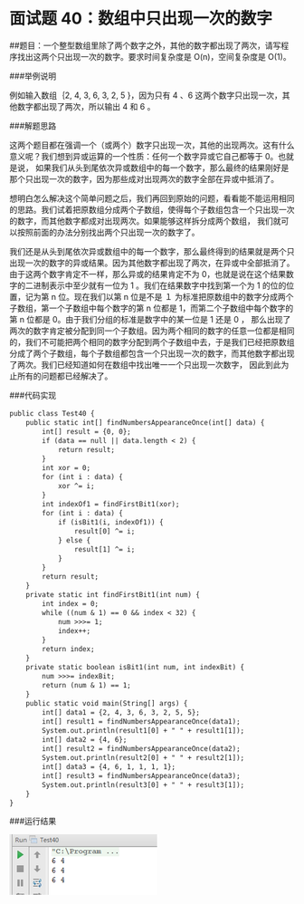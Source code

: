 # 面试题 40：数组中只出现一次的数字 

##题目：一个整型数组里除了两个数字之外，其他的数字都出现了两次，请写程序找出这两个只出现一次的数字。要求时间复杂度是 O(n)，空间复杂度是 O(1)。

###举例说明

例如输入数组｛2, 4, 3, 6, 3, 2, 5 }，因为只有 4 、6 这两个数字只出现一次，其他数字都出现了两次，所以输出 4 和 6 。

###解题思路

这两个题目都在强调一个（或两个）数字只出现一次，其他的出现两次。这有什么意义呢？我们想到异或运算的一个性质：任何一个数字异或它自己都等于 0。也就是说， 如果我们从头到尾依次异或数组中的每一个数字，那么最终的结果刚好是那个只出现一次的数字，因为那些成对出现两次的数字全部在异或中抵消了。 

想明白怎么解决这个简单问题之后，我们再回到原始的问题，看看能不能运用相同的思路。我们试着把原数组分成两个子数组，使得每个子数组包含一个只出现一次的数字，而其他数字都成对出现两次。如果能够这样拆分成两个数组， 我们就可以按照前面的办法分别找出两个只出现一次的数字了。 

我们还是从头到尾依次异或数组中的每一个数字，那么最终得到的结果就是两个只出现一次的数字的异或结果。因为其他数字都出现了两次，在异或中全部抵消了。由于这两个数字肯定不一样，那么异或的结果肯定不为 0，也就是说在这个结果数字的二进制表示中至少就有一位为 1 。我们在结果数字中找到第一个为 1 的位的位置，记为第 n 位。现在我们以第 n 位是不是 １ 为标准把原数组中的数字分成两个子数组，第一个子数组中每个数字的第 n 位都是 1，而第二个子数组中每个数字的第 n 位都是 0。由于我们分组的标准是数字中的某一位是 1 还是 0 ， 那么出现了两次的数字肯定被分配到同一个子数组。因为两个相同的数字的任意一位都是相同的，我们不可能把两个相同的数字分配到两个子数组中去，于是我们已经把原数组分成了两个子数组，每个子数组都包含一个只出现一次的数字，而其他数字都出现了两次。我们已经知道如何在数组中找出唯一一个只出现一次数字， 因此到此为止所有的问题都已经解决了。

###代码实现

```
public class Test40 {
    public static int[] findNumbersAppearanceOnce(int[] data) {
        int[] result = {0, 0};
        if (data == null || data.length < 2) {
            return result;
        }
        int xor = 0;
        for (int i : data) {
            xor ^= i;
        }
        int indexOf1 = findFirstBit1(xor);
        for (int i : data) {
            if (isBit1(i, indexOf1)) {
                result[0] ^= i;
            } else {
                result[1] ^= i;
            }
        }
        return result;
    }
    private static int findFirstBit1(int num) {
        int index = 0;
        while ((num & 1) == 0 && index < 32) {
            num >>>= 1;
            index++;
        }
        return index;
    }
    private static boolean isBit1(int num, int indexBit) {
        num >>>= indexBit;
        return (num & 1) == 1;
    }
    public static void main(String[] args) {
        int[] data1 = {2, 4, 3, 6, 3, 2, 5, 5};
        int[] result1 = findNumbersAppearanceOnce(data1);
        System.out.println(result1[0] + " " + result1[1]);
        int[] data2 = {4, 6};
        int[] result2 = findNumbersAppearanceOnce(data2);
        System.out.println(result2[0] + " " + result2[1]);
        int[] data3 = {4, 6, 1, 1, 1, 1};
        int[] result3 = findNumbersAppearanceOnce(data3);
        System.out.println(result3[0] + " " + result3[1]);
    }
}
```

###运行结果

![](images/58.png)